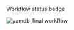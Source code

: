 Workflow status badge

![yamdb_final workflow](https://github.com/kravcov9109/yamdb_final/workflows/yamdb_final%20workflow/badge.svg)
